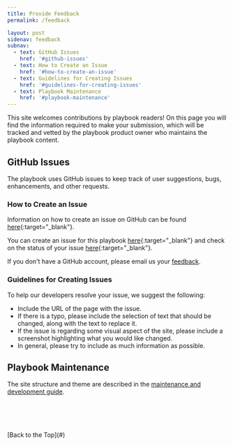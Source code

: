 ```yaml
---
title: Provide Feedback
permalink: /feedback

layout: post
sidenav: feedback
subnav:
  - text: GitHub Issues
    href: '#github-issues'
  - text: How to Create an Issue
    href: '#how-to-create-an-issue'
  - text: Guidelines for Creating Issues
    href: '#guidelines-for-creating-issues'
  - text: Playbook Maintenance
    href: '#playbook-maintenance'
---
```

This site welcomes contributions by playbook readers! On this page you will find the information required to make your submission, which will be tracked and vetted by the playbook product owner who maintains the playbook content.

## GitHub Issues
The playbook uses GitHub issues to keep track of user suggestions, bugs, enhancements, and other requests.

### How to Create an Issue
Information on how to create an issue on GitHub can be found [here](https://help.github.com/en/github/managing-your-work-on-github/creating-an-issue){:target="_blank"}. 

You can create an issue for this playbook [here](https://github.com/bcgov/CITZ-IMB-playbook/issues/new/){:target="_blank"} and check on the status of your issue [here](https://github.com/bcgov/CITZ-IMB-playbook/issues){:target="_blank"}.

If you don't have a GitHub account, please email us your [feedback](mailto:robert.w.kobenter@gov.bc.ca).

### Guidelines for Creating Issues
To help our developers resolve your issue, we suggest the following:
- Include the URL of the page with the issue.
- If there is a typo, please include the selection of text that should be changed, along with the text to replace it.
- If the issue is regarding some visual aspect of the site, please include a screenshot highlighting what you would like changed.
- In general, please try to include as much information as possible.

## Playbook Maintenance
The site structure and theme are described in the [maintenance and development guide](/CITZ-IMB-playbook/maintenanceanddevelopment).

<br>
<br>
<br>
<br>
[Back to the Top](#)


